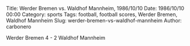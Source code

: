Title: Werder Bremen vs. Waldhof Mannheim, 1986/10/10
Date: 1986/10/10 00:00
Category: sports
Tags: football, football scores, Werder Bremen, Waldhof Mannheim
Slug: werder-bremen-vs-waldhof-mannheim
Author: carbonero


Werder Bremen 4 - 2 Waldhof Mannheim
